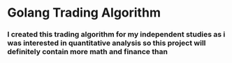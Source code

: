 # Golang Trading Algorithm

<h3> I created this trading algorithm for my independent studies as i was interested in quantitative analysis so this project will definitely contain more math and finance than  <h3>
